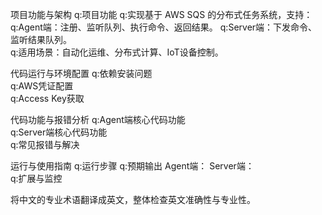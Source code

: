 <!-- <ai修改记录 - 作者:林锦秋> -->

项目功能与架构 
  q:项目功能
  q:实现基于 AWS SQS 的分布式任务系统，支持：  
  q:Agent端：注册、监听队列、执行命令、返回结果。 
  q:Server端：下发命令、监听结果队列。  
  q:适用场景：自动化运维、分布式计算、IoT设备控制。  

代码运行与环境配置
  q:依赖安装问题  
  q:AWS凭证配置  
  q:Access Key获取  

代码功能与报错分析
  q:Agent端核心代码功能  
  q:Server端核心代码功能  
  q:常见报错与解决 

运行与使用指南
  q:运行步骤
  q:预期输出  Agent端：  Server端：  
  q:扩展与监控  

将中文的专业术语翻译成英文，整体检查英文准确性与专业性。